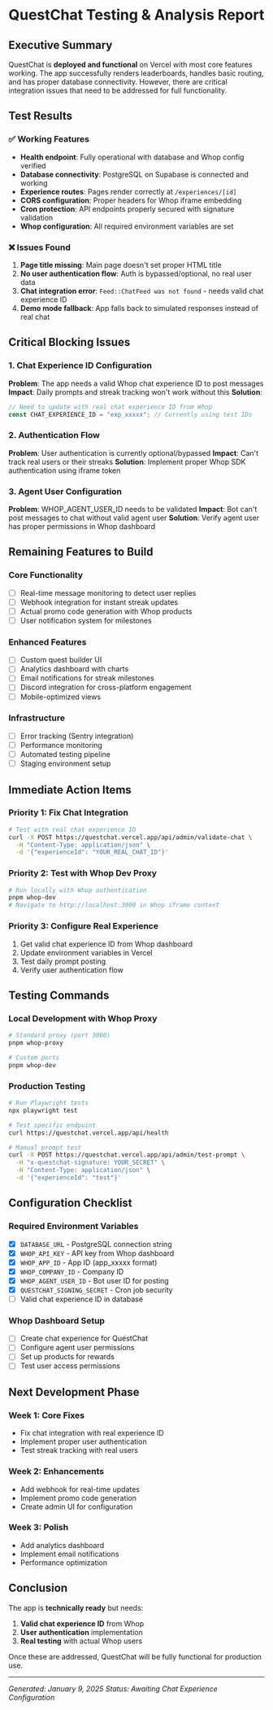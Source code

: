 # QuestChat Testing & Analysis Report

## Executive Summary
QuestChat is **deployed and functional** on Vercel with most core features working. The app successfully renders leaderboards, handles basic routing, and has proper database connectivity. However, there are critical integration issues that need to be addressed for full functionality.

## Test Results

### ✅ Working Features
- **Health endpoint**: Fully operational with database and Whop config verified
- **Database connectivity**: PostgreSQL on Supabase is connected and working
- **Experience routes**: Pages render correctly at `/experiences/[id]`
- **CORS configuration**: Proper headers for Whop iframe embedding
- **Cron protection**: API endpoints properly secured with signature validation
- **Whop configuration**: All required environment variables are set

### ❌ Issues Found
1. **Page title missing**: Main page doesn't set proper HTML title
2. **No user authentication flow**: Auth is bypassed/optional, no real user data
3. **Chat integration error**: `Feed::ChatFeed was not found` - needs valid chat experience ID
4. **Demo mode fallback**: App falls back to simulated responses instead of real chat

## Critical Blocking Issues

### 1. Chat Experience ID Configuration
**Problem**: The app needs a valid Whop chat experience ID to post messages
**Impact**: Daily prompts and streak tracking won't work without this
**Solution**: 
```typescript
// Need to update with real chat experience ID from Whop
const CHAT_EXPERIENCE_ID = "exp_xxxxx"; // Currently using test IDs
```

### 2. Authentication Flow
**Problem**: User authentication is currently optional/bypassed
**Impact**: Can't track real users or their streaks
**Solution**: Implement proper Whop SDK authentication using iframe token

### 3. Agent User Configuration
**Problem**: WHOP_AGENT_USER_ID needs to be validated
**Impact**: Bot can't post messages to chat without valid agent user
**Solution**: Verify agent user has proper permissions in Whop dashboard

## Remaining Features to Build

### Core Functionality
- [ ] Real-time message monitoring to detect user replies
- [ ] Webhook integration for instant streak updates
- [ ] Actual promo code generation with Whop products
- [ ] User notification system for milestones

### Enhanced Features
- [ ] Custom quest builder UI
- [ ] Analytics dashboard with charts
- [ ] Email notifications for streak milestones
- [ ] Discord integration for cross-platform engagement
- [ ] Mobile-optimized views

### Infrastructure
- [ ] Error tracking (Sentry integration)
- [ ] Performance monitoring
- [ ] Automated testing pipeline
- [ ] Staging environment setup

## Immediate Action Items

### Priority 1: Fix Chat Integration
```bash
# Test with real chat experience ID
curl -X POST https://questchat.vercel.app/api/admin/validate-chat \
  -H "Content-Type: application/json" \
  -d '{"experienceId": "YOUR_REAL_CHAT_ID"}'
```

### Priority 2: Test with Whop Dev Proxy
```bash
# Run locally with Whop authentication
pnpm whop-dev
# Navigate to http://localhost:3000 in Whop iframe context
```

### Priority 3: Configure Real Experience
1. Get valid chat experience ID from Whop dashboard
2. Update environment variables in Vercel
3. Test daily prompt posting
4. Verify user authentication flow

## Testing Commands

### Local Development with Whop Proxy
```bash
# Standard proxy (port 3000)
pnpm whop-proxy

# Custom ports
pnpm whop-dev
```

### Production Testing
```bash
# Run Playwright tests
npx playwright test

# Test specific endpoint
curl https://questchat.vercel.app/api/health

# Manual prompt test
curl -X POST https://questchat.vercel.app/api/admin/test-prompt \
  -H "x-questchat-signature: YOUR_SECRET" \
  -H "Content-Type: application/json" \
  -d '{"experienceId": "test"}'
```

## Configuration Checklist

### Required Environment Variables
- [x] `DATABASE_URL` - PostgreSQL connection string
- [x] `WHOP_API_KEY` - API key from Whop dashboard
- [x] `WHOP_APP_ID` - App ID (app_xxxxx format)
- [x] `WHOP_COMPANY_ID` - Company ID
- [x] `WHOP_AGENT_USER_ID` - Bot user ID for posting
- [x] `QUESTCHAT_SIGNING_SECRET` - Cron job security
- [ ] Valid chat experience ID in database

### Whop Dashboard Setup
- [ ] Create chat experience for QuestChat
- [ ] Configure agent user permissions
- [ ] Set up products for rewards
- [ ] Test user access permissions

## Next Development Phase

### Week 1: Core Fixes
- Fix chat integration with real experience ID
- Implement proper user authentication
- Test streak tracking with real users

### Week 2: Enhancements
- Add webhook for real-time updates
- Implement promo code generation
- Create admin UI for configuration

### Week 3: Polish
- Add analytics dashboard
- Implement email notifications
- Performance optimization

## Conclusion

The app is **technically ready** but needs:
1. **Valid chat experience ID** from Whop
2. **User authentication** implementation
3. **Real testing** with actual Whop users

Once these are addressed, QuestChat will be fully functional for production use.

---
*Generated: January 9, 2025*
*Status: Awaiting Chat Experience Configuration*